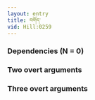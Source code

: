 ```yaml
---
layout: entry
title: བགོད་
vid: Hill:0259
---
```

### Dependencies (N = 0)


### Two overt arguments


### Three overt arguments
